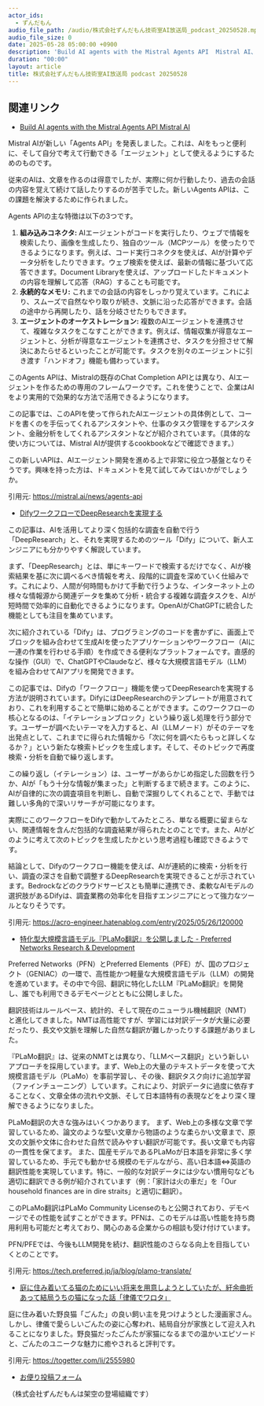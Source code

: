 ```yaml
---
actor_ids:
  - ずんだもん
audio_file_path: /audio/株式会社ずんだもん技術室AI放送局_podcast_20250528.mp3
audio_file_size: 0
date: 2025-05-28 05:00:00 +0900
description: 'Build AI agents with the Mistral Agents API  Mistral AI、DifyワークフローでDeepResearchを実現する、特化型大規模言語モデル『PLaMo翻訳』を公開しました - Preferred Networks Research &amp; Development、庭に住み着いてる猫のためにいい将来を用意しようとしていたが、紆余曲折あって結局うちの猫になった話「律儀でワロタ」'
duration: "00:00"
layout: article
title: 株式会社ずんだもん技術室AI放送局 podcast 20250528
---
```


## 関連リンク


- [Build AI agents with the Mistral Agents API  Mistral AI](https://mistral.ai/news/agents-api)  


Mistral AIが新しい「Agents API」を発表しました。これは、AIをもっと便利に、そして自分で考えて行動できる「エージェント」として使えるようにするためのものです。

従来のAIは、文章を作るのは得意でしたが、実際に何か行動したり、過去の会話の内容を覚えて続けて話したりするのが苦手でした。新しいAgents APIは、この課題を解決するために作られました。

Agents APIの主な特徴は以下の3つです。
1.  **組み込みコネクタ:** AIエージェントがコードを実行したり、ウェブで情報を検索したり、画像を生成したり、独自のツール（MCPツール）を使ったりできるようになります。例えば、コード実行コネクタを使えば、AIが計算やデータ分析をしたりできます。ウェブ検索を使えば、最新の情報に基づいて応答できます。Document Libraryを使えば、アップロードしたドキュメントの内容を理解して応答（RAG）することも可能です。
2.  **永続的なメモリ:** これまでの会話の内容をしっかり覚えています。これにより、スムーズで自然なやり取りが続き、文脈に沿った応答ができます。会話の途中から再開したり、話を分岐させたりもできます。
3.  **エージェントのオーケストレーション:** 複数のAIエージェントを連携させて、複雑なタスクをこなすことができます。例えば、情報収集が得意なエージェントと、分析が得意なエージェントを連携させ、タスクを分担させて解決にあたらせるといったことが可能です。タスクを別々のエージェントに引き渡す「ハンドオフ」機能も備わっています。

このAgents APIは、Mistralの既存のChat Completion APIとは異なり、AIエージェントを作るための専用のフレームワークです。これを使うことで、企業はAIをより実用的で効果的な方法で活用できるようになります。

この記事では、このAPIを使って作られたAIエージェントの具体例として、コードを書くのを手伝ってくれるアシスタントや、仕事のタスク管理をするアシスタント、金融分析をしてくれるアシスタントなどが紹介されています。（具体的な使い方については、Mistral AIが提供するcookbookなどで確認できます。）

この新しいAPIは、AIエージェント開発を進める上で非常に役立つ基盤となりそうです。興味を持った方は、ドキュメントを見て試してみてはいかがでしょうか。

引用元: https://mistral.ai/news/agents-api


- [DifyワークフローでDeepResearchを実現する](https://acro-engineer.hatenablog.com/entry/2025/05/26/120000)  


この記事は、AIを活用してより深く包括的な調査を自動で行う「DeepResearch」と、それを実現するためのツール「Dify」について、新人エンジニアにも分かりやすく解説しています。

まず、「DeepResearch」とは、単にキーワードで検索するだけでなく、AIが検索結果を基に次に調べるべき情報を考え、段階的に調査を深めていく仕組みです。これにより、人間が何時間もかけて手動で行うような、インターネット上の様々な情報源から関連データを集めて分析・統合する複雑な調査タスクを、AIが短時間で効率的に自動化できるようになります。OpenAIがChatGPTに統合した機能としても注目を集めています。

次に紹介されている「Dify」は、プログラミングのコードを書かずに、画面上でブロックを組み合わせて生成AIを使ったアプリケーションやワークフロー（AIに一連の作業を行わせる手順）を作成できる便利なプラットフォームです。直感的な操作（GUI）で、ChatGPTやClaudeなど、様々な大規模言語モデル（LLM）を組み合わせてAIアプリを開発できます。

この記事では、Difyの「ワークフロー」機能を使ってDeepResearchを実現する方法が説明されています。DifyにはDeepResearchのテンプレートが用意されており、これを利用することで簡単に始めることができます。このワークフローの核心となるのは、「イテレーションブロック」という繰り返し処理を行う部分です。ユーザーが調べたいテーマを入力すると、AI（LLMノード）がそのテーマを出発点として、これまでに得られた情報から「次に何を調べたらもっと詳しくなるか？」という新たな検索トピックを生成します。そして、そのトピックで再度検索・分析を自動で繰り返します。

この繰り返し（イテレーション）は、ユーザーがあらかじめ指定した回数を行うか、AIが「もう十分な情報が集まった」と判断するまで続きます。このように、AIが自律的に次の調査項目を判断し、自動で深掘りしてくれることで、手動では難しい多角的で深いリサーチが可能になります。

実際にこのワークフローをDifyで動かしてみたところ、単なる概要に留まらない、関連情報を含んだ包括的な調査結果が得られたとのことです。また、AIがどのように考えて次のトピックを生成したかという思考過程も確認できるようです。

結論として、Difyのワークフロー機能を使えば、AIが連続的に検索・分析を行い、調査の深さを自動で調整するDeepResearchを実現できることが示されています。Bedrockなどのクラウドサービスとも簡単に連携でき、柔軟なAIモデルの選択肢があるDifyは、調査業務の効率化を目指すエンジニアにとって強力なツールとなりそうです。

引用元: https://acro-engineer.hatenablog.com/entry/2025/05/26/120000


- [特化型大規模言語モデル『PLaMo翻訳』を公開しました - Preferred Networks Research & Development](https://tech.preferred.jp/ja/blog/plamo-translate/)  


Preferred Networks（PFN）とPreferred Elements（PFE）が、国のプロジェクト（GENIAC）の一環で、高性能かつ軽量な大規模言語モデル（LLM）の開発を進めています。その中で今回、翻訳に特化したLLM『PLaMo翻訳』を開発し、誰でも利用できるデモページとともに公開しました。

翻訳技術はルールベース、統計的、そして現在のニューラル機械翻訳（NMT）と進化してきました。NMTは高性能ですが、学習には対訳データが大量に必要だったり、長文や文脈を理解した自然な翻訳が難しかったりする課題がありました。

『PLaMo翻訳』は、従来のNMTとは異なり、「LLMベース翻訳」という新しいアプローチを採用しています。まず、Web上の大量のテキストデータを使って大規模言語モデル（PLaMo）を事前学習し、その後、翻訳タスク向けに追加学習（ファインチューニング）しています。これにより、対訳データに過度に依存することなく、文章全体の流れや文脈、そして日本語特有の表現などをより深く理解できるようになりました。

PLaMo翻訳の大きな強みはいくつかあります。
まず、Web上の多様な文章で学習しているため、論文のような堅い文章から物語のような柔らかい文章まで、原文の文脈や文体に合わせた自然で読みやすい翻訳が可能です。長い文章でも内容の一貫性を保てます。
また、国産モデルであるPLaMoが日本語を非常に多く学習しているため、手元でも動かせる規模のモデルながら、高い日本語⇔英語の翻訳性能を実現しています。特に、一般的な対訳データには少ない慣用句なども適切に翻訳できる例が紹介されています（例：「家計は火の車だ」を「Our household finances are in dire straits」と適切に翻訳）。

このPLaMo翻訳はPLaMo Community Licenseのもと公開されており、デモページでその性能を試すことができます。PFNは、このモデルは高い性能を持ち商用利用も可能だと考えており、関心のある企業からの相談も受け付けています。

PFN/PFEでは、今後もLLM開発を続け、翻訳性能のさらなる向上を目指していくとのことです。

引用元: https://tech.preferred.jp/ja/blog/plamo-translate/


- [庭に住み着いてる猫のためにいい将来を用意しようとしていたが、紆余曲折あって結局うちの猫になった話「律儀でワロタ」](https://togetter.com/li/2555980)  


庭に住み着いた野良猫「ごんた」の良い飼い主を見つけようとした漫画家さん。しかし、律儀で愛らしいごんたの姿に心奪われ、結局自分が家族として迎え入れることになりました。野良猫だったごんたが家猫になるまでの温かいエピソードと、ごんたのユニークな魅力に癒やされると評判です。

引用元: https://togetter.com/li/2555980



- [お便り投稿フォーム](https://forms.gle/ffg4JTfqdiqK62qf9)

（株式会社ずんだもんは架空の登場組織です）
